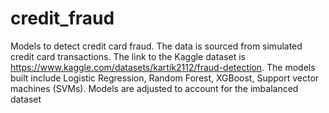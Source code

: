 # credit_fraud
Models to detect credit card fraud. The data is sourced from simulated credit card transactions. The link to the Kaggle dataset is https://www.kaggle.com/datasets/kartik2112/fraud-detection.
The models built include Logistic Regression, Random Forest, XGBoost, Support vector machines (SVMs).
Models are adjusted to account for the imbalanced dataset
